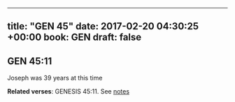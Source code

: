 
---
title: "GEN 45"
date: 2017-02-20 04:30:25 +00:00
book: GEN
draft: false
---

## GEN 45:11

Joseph was 39 years at this time

**Related verses**: GENESIS 45:11. See [notes](https://my.bible.com/notes/2574539518745764823)

